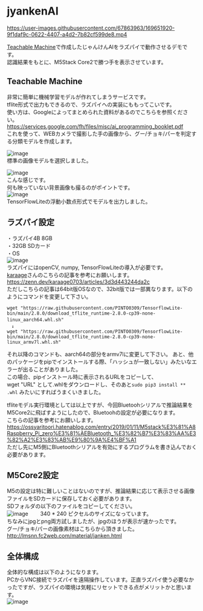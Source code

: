 # jyankenAI
 

https://user-images.githubusercontent.com/67863963/169651920-9f1daf9c-0622-4407-a4d2-7b82cf599de8.mp4


[Teachable Machine](https://teachablemachine.withgoogle.com/)で作成したじゃんけんAIをラズパイで動作させるデモです。  
認識結果をもとに、M5Stack Core2で勝つ手を表示させています。  
  
## Teachable Machine  
非常に簡単に機械学習モデルが作れてしまうサービスです。  
tflite形式で出力もできるので、ラズパイへの実装にももってこいです。  
使い方は、Googleによってまとめられた資料があるのでこちらを参照ください。  
https://services.google.com/fh/files/misc/ai_programming_booklet.pdf  
これを使って、WEBカメラで撮影した手の画像から、グー/チョキ/パーを判定する分類モデルを作成します。  
  
![image](https://user-images.githubusercontent.com/67863963/169652078-1d8eb358-41f1-4bc6-a7ae-49cda8e1e76f.png)  
標準の画像モデルを選択しました。  
  
![image](https://user-images.githubusercontent.com/67863963/169652211-a45d1b4d-a3bd-4193-9598-94a839afa70f.png)  
こんな感じです。  
何も映っていない背景画像も撮るのがポイントです。    
![image](https://user-images.githubusercontent.com/67863963/169652332-4c7f8e27-16f0-40e5-8151-878db505025f.png)  
TensorFlowLiteの浮動小数点形式でモデルを出力しました。  

## ラズパイ設定  
・ラズパイ4B 8GB  
・32GB SDカード  
・OS  
![image](https://user-images.githubusercontent.com/67863963/169652507-1f116953-8e8b-41c3-b645-a5a522155df2.png)  
ラズパイにはopenCV, numpy, TensorFlowLiteの導入が必要です。  
[karaage](https://github.com/karaage0703)さんのこちらの記事を参考にお願いします。　　
https://zenn.dev/karaage0703/articles/3d3d443244da2c  
ただしこちらの記事は64bit版OSなので、32bit版では一部異なります。以下のようにコマンドを変更して下さい。  
```
wget "https://raw.githubusercontent.com/PINTO0309/TensorflowLite-bin/main/2.8.0/download_tflite_runtime-2.8.0-cp39-none-linux_aarch64.whl.sh"　
　↓
wget "https://raw.githubusercontent.com/PINTO0309/TensorflowLite-bin/main/2.8.0/download_tflite_runtime-2.8.0-cp39-none-linux_armv7l.whl.sh"
```
それ以降のコマンドも、aarch64の部分をarmv7lに変更して下さい。
あと、他のパッケージをpipでインストールする際、「ハッシュが一致しない」みたいなエラーが出ることがありました。  
この場合、pipインストール時に表示されるURLをコピーして、  
wget "URL" として.whlをダウンロードし、そのあと`sudo pip3 install ** .whl` みたいにすればうまくいきました。  
  
tfliteモデル実行環境としては以上ですが、今回Bluetoohシリアルで推論結果をM5Core2に飛ばすようにしたので、Bluetoohの設定が必要になります。  
こちらの記事を参考にお願いします。  
https://ossyaritoori.hatenablog.com/entry/2019/01/11/M5stack%E3%81%A8Raspberry_Pi_zero%E3%81%AEBluetooth_%E3%82%B7%E3%83%AA%E3%82%A2%E3%83%AB%E9%80%9A%E4%BF%A1  
ただし先にM5側にBluetoothシリアルを有効にするプログラムを書き込んでおく必要があります。  
  
## M5Core2設定
M5の設定は特に難しいことはないのですが、推論結果に応じて表示させる画像ファイルをSDカードに保存しておく必要があります。  
SDフォルダの以下のファイルをコピーしてください。  
![image](https://user-images.githubusercontent.com/67863963/169654122-942207c2-4d36-42a1-ac0f-640259d48f8f.png)　　
340 * 240 ピクセルのサイズになっています。  
ちなみにjpgとpng両方試しましたが、jpgのほうが表示が速かったです。  
グー/チョキ/パーの画像素材はこちらから頂きました。  
http://lmsnn.fc2web.com/material/janken.html  
  
## 全体構成
全体的な構成は以下のようになります。  
PCからVNC接続でラズパイを遠隔操作しています。正直ラズパイ使う必要なかったですが、ラズパイの環境は気軽にリセットできる点がメリットかと思います。  
![image](https://user-images.githubusercontent.com/67863963/169654474-b21f7f76-b15d-4626-8850-9c41ed825626.png)
